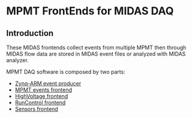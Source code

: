 # MPMT FrontEnds for MIDAS DAQ

## Introduction

These MIDAS frontends collect events from multiple MPMT then through MIDAS flow data are stored in MIDAS event files or analyzed with MIDAS analyzer.

MPMT DAQ software is composed by two parts:

- [Zynq-ARM event producer](producer/README.md)
- [MPMT events frontend](frontend/README.md)
- [HighVoltage frontend](hv/README.md)
- [RunControl frontend](rc/README.md)
- [Sensors frontend](sn/README.md)
